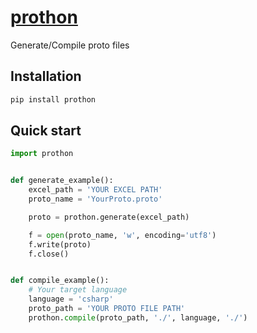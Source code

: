 # [prothon](https://pypi.org/project/prothon/)
Generate/Compile proto files  


## Installation
```bash
pip install prothon
```

## Quick start
```python
import prothon


def generate_example():
    excel_path = 'YOUR EXCEL PATH'
    proto_name = 'YourProto.proto'

    proto = prothon.generate(excel_path)

    f = open(proto_name, 'w', encoding='utf8')
    f.write(proto)
    f.close()


def compile_example():
    # Your target language
    language = 'csharp'                     
    proto_path = 'YOUR PROTO FILE PATH'
    prothon.compile(proto_path, './', language, './')
```
